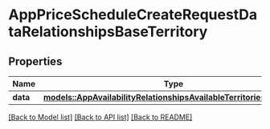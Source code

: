 # AppPriceScheduleCreateRequestDataRelationshipsBaseTerritory

## Properties

Name | Type | Description | Notes
------------ | ------------- | ------------- | -------------
**data** | [**models::AppAvailabilityRelationshipsAvailableTerritoriesDataInner**](AppAvailability_relationships_availableTerritories_data_inner.md) |  | 

[[Back to Model list]](../README.md#documentation-for-models) [[Back to API list]](../README.md#documentation-for-api-endpoints) [[Back to README]](../README.md)


